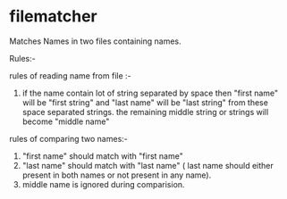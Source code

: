 # filematcher
Matches Names in two files containing names.

Rules:-

rules of reading name from file :-

1) if the name contain lot of string separated by space then "first name" will be "first string" and "last name" 
will be "last string" from these space separated strings. the remaining middle string or strings will 
become "middle name"

rules of comparing two names:-

1) "first name" should match with "first name" 
2) "last name" should match with "last name" ( last name should either present in both names or not present in 
any name). 
3) middle name is ignored during comparision.
